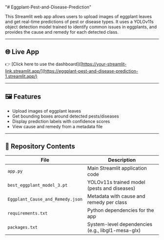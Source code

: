 "# Eggplant-Pest-and-Disease-Prediction" 

This Streamlit web app allows users to upload images of eggplant leaves and get real-time predictions of pest or disease types. It uses a YOLOv11s object detection model trained to identify common issues in eggplants, and provides the cause and remedy for each detected class.

---

## 🌐 Live App

👉 [Click here to use the dashboard]([https://your-streamlit-link.streamlit.app/](https://eggplant-pest-and-disease-prediction-1.streamlit.app/)  

---

## 🖼️ Features

- Upload images of eggplant leaves
- Get bounding boxes around detected pests/diseases
- Display prediction labels with confidence scores
- View cause and remedy from a metadata file

---

## 📁 Repository Contents

| File                          | Description                                      |
|------------------------------|--------------------------------------------------|
| `app.py`                     | Main Streamlit application code                  |
| `best_eggplant_model_3.pt`   | YOLOv11s trained model (pests and diseases)        |
| `Eggplant_Cause_and_Remedy.json` | Metadata with cause and remedy per class   |
| `requirements.txt`           | Python dependencies for the app                  |
| `packages.txt`           | System-level dependencies (e.g., libgl1-mesa-glx)  |
